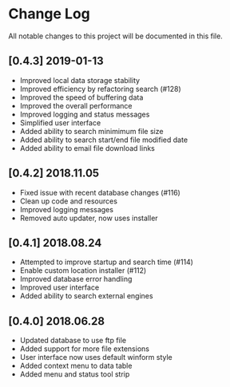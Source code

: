 # Change Log
All notable changes to this project will be documented in this file.

## [0.4.3] 2019-01-13
* Improved local data storage stability 
* Improved efficiency by refactoring search (#128)
* Improved the speed of buffering data
* Improved the overall performance
* Improved logging and status messages
* Simplified user interface
* Added ability to search minimimum file size
* Added ability to search start/end file modified date
* Added ability to email file download links

## [0.4.2] 2018.11.05
* Fixed issue with recent database changes (#116)
* Clean up code and resources
* Improved logging messages
* Removed auto updater, now uses installer

## [0.4.1] 2018.08.24
* Attempted to improve startup and search time (#114)
* Enable custom location installer (#112)
* Improved database error handling
* Improved user interface
* Added ability to search external engines

## [0.4.0] 2018.06.28
* Updated database to use ftp file
* Added support for more file extensions
* User interface now uses default winform style
* Added context menu to data table
* Added menu and status tool strip